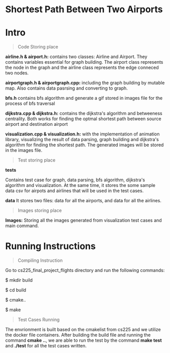 # Shortest Path Between Two Airports

# Intro

> Code Storing place

**airline.h & airport.h:** contains two classes: Airline and Airport. They contains variables essential for graph building. The airport class represents the node in the graph and the airline class represents the edge conneced two nodes.

**airportgraph.h & airportgraph.cpp:** including the graph building by mutable map. Also contains data pasrsing and converting to graph.

**bfs.h** contains bfs algorithm and generate a gif stored in images file for the process of bfs traversal

**dijkstra.cpp & dijkstra.h:** contains the dijkstra's algorithm and betweeness centrality. Both works for finding the optmal shortest path between source airport and destination airport

**visualization.cpp & visualization.h:**  with the implementation of animation library, visualizing the result of data parsing, graph building and dijkstra's algorithm for finding the shortest path. The generated images will be stored in the images file.



> Test storing place

**tests**

Contains test case for graph, data parsing, bfs algorithm, dijkstra's algorithm and visualization.
At the same time, it stores the some sample data csv for airpots and airlines  that will be used in the test cases. 

**data**
It stores two files: data for all the airports, and data for all the airlines.

> Images storing place

**Images:** Storing all the images generated from visualization test cases and main command.

# Running Instructions
> Compiling Instruction

Go to cs225_final_project_flights directory and run the following commands:

$ mkdir build

$ cd build

$ cmake..

$ make

> Test Cases Running

The envrionment is built based on the cmakelist from cs225 and we utilize the docker file containers. 
After building the build file and running the command **cmake ..**, we are able to run the test by the command **make test** and **./test** for all the test cases written.
